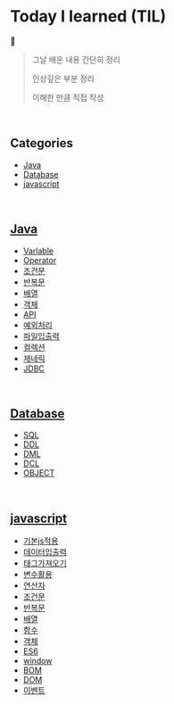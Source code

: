 # Today I learned (TIL)
📖
> 그날 배운 내용 간단히 정리
> 
> 인상깊은 부분 정리
> 
> 이해한 만큼 직접 작성


<br/>

## Categories

* [Java](#Java)
* [Database](#Database)
* [javascript](#javascript)

<br/>

## [Java](https://github.com/inhoru/TIL/tree/main/Java)
- [Varlable](https://github.com/inhoru/TIL/tree/main/Java/Varlable)
- [Operator](https://github.com/inhoru/TIL/tree/main/Java/Operator)
- [조건문](https://github.com/inhoru/TIL/tree/main/Java/%EC%A1%B0%EA%B1%B4%EB%AC%B8)
- [반복문](https://github.com/inhoru/TIL/tree/main/Java/%EB%B0%98%EB%B3%B5%EB%AC%B8)
- [배열](https://github.com/inhoru/TIL/tree/main/Java/%EB%B0%B0%EC%97%B4)
- [객체](https://github.com/inhoru/TIL/tree/main/Java/%EA%B0%9D%EC%B2%B4)
- [API](https://github.com/inhoru/TIL/tree/main/Java/API)
- [예외처리](https://github.com/inhoru/TIL/blob/main/Java/%EC%98%88%EC%99%B8%20%EC%B2%98%EB%A6%AC.md)
- [파일입출력](https://github.com/inhoru/TIL/tree/main/Java/%EC%9E%85%EC%B6%9C%EB%A0%A5(IO))
- [컬렉션](https://github.com/inhoru/TIL/tree/main/Java/%EC%BB%AC%EB%A0%89%EC%85%98)
- [제네릭](https://github.com/inhoru/TIL/tree/main/Java/%EC%A0%9C%EB%84%A4%EB%A6%AD)
- [JDBC](https://github.com/inhoru/TIL/tree/main/Java/Jdbc)

<br/>

## [Database](https://github.com/inhoru/TIL/tree/main/Database)
- [SQL](https://github.com/inhoru/TIL/blob/main/Database/Oracle/SQL.md)
- [DDL](https://github.com/inhoru/TIL/blob/main/Database/Oracle/DDL.md)
- [DML](https://github.com/inhoru/TIL/blob/main/Database/Oracle/DML.md)
- [DCL](https://github.com/inhoru/TIL/blob/main/Database/Oracle/DCL.md)
- [OBJECT](https://github.com/inhoru/TIL/blob/main/Database/Oracle/OBJECT.md)

<br/>

## [javascript](https://github.com/inhoru/TIL/tree/main/js)
- [기본js적용](https://github.com/inhoru/TIL/blob/main/js/%EA%B8%B0%EB%B3%B8js%EC%A0%81%EC%9A%A9.md)
- [데이터입출력](https://github.com/inhoru/TIL/blob/main/js/%EB%8D%B0%EC%9D%B4%ED%84%B0%EC%9E%85%EC%B6%9C%EB%A0%A5.md)
- [태그가져오기](https://github.com/inhoru/TIL/blob/main/js/%ED%83%9C%EA%B7%B8%EA%B0%80%EC%A0%B8%EC%98%A4%EA%B8%B0.md)
- [변수활용](https://github.com/inhoru/TIL/blob/main/js/%EB%B3%80%EC%88%98%ED%99%9C%EC%9A%A9.md)
- [연산자](https://github.com/inhoru/TIL/blob/main/js/%EC%97%B0%EC%82%B0%EC%9E%90.md)
- [조건문](https://github.com/inhoru/TIL/blob/main/js/%EC%A1%B0%EA%B1%B4%EB%AC%B8.md)
- [반복문](https://github.com/inhoru/TIL/blob/main/js/%EB%B0%98%EB%B3%B5%EB%AC%B8.md)
- [배열](https://github.com/inhoru/TIL/blob/main/js/%EB%B0%B0%EC%97%B4.md)
- [함수](https://github.com/inhoru/TIL/blob/main/js/%ED%95%A8%EC%88%98.md)
- [객체](https://github.com/inhoru/TIL/blob/main/js/%EA%B0%9D%EC%B2%B4.md)
- [ES6](https://github.com/inhoru/TIL/blob/main/js/ES6.md)
- [window](https://github.com/inhoru/TIL/blob/main/js/window.md)
- [BOM](https://github.com/inhoru/TIL/blob/main/js/BOM.md)
- [DOM](https://github.com/inhoru/TIL/blob/main/js/DOM.md)
- [이벤트](https://github.com/inhoru/TIL/blob/main/js/%EC%9D%B4%EB%B2%A4%ED%8A%B8.md)


